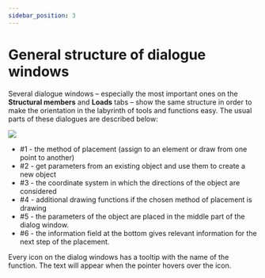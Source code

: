 ```yaml
---
sidebar_position: 3
---
```

# General structure of dialogue windows

Several dialogue windows – especially the most important ones on the **Structural members** and **Loads** tabs – show the same structure in order to make the orientation in the labyrinth of tools and functions easy. The usual parts of these dialogues are described below:

<!-- /wp:paragraph -->

<!-- wp:image {"align":"center","id":7409,"width":372,"height":517,"sizeSlug":"full","linkDestination":"media"} -->

[![](https://Consteelsoftware.com/wp-content/uploads/2021/04/2-3-dialog-1.png)](./img/wp-content-uploads-2021-04-2-3-dialog-1.png)

<!-- /wp:image -->

<!-- wp:list -->

- \#1 - the method of placement (assign to an element or draw from one point to another)
- \#2 - get parameters from an existing object and use them to create a new object
- \#3 - the coordinate system in which the directions of the object are considered
- \#4 - additional drawing functions if the chosen method of placement is drawing
- \#5 - the parameters of the object are placed in the middle part of the dialog window.
- \#6 - the information field at the bottom gives relevant information for the next step of the placement.

<!-- /wp:list -->

<!-- wp:paragraph -->

Every icon on the dialog windows has a tooltip with the name of the function. The text will appear when the pointer hovers over the icon.

<!-- /wp:paragraph -->
